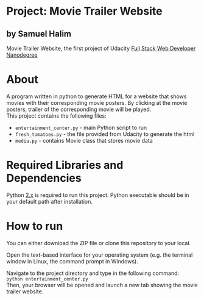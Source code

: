 # Project: Movie Trailer Website
## by Samuel Halim
Movie Trailer Website, the first project of Udacity [Full Stack Web Developer Nanodegree](https://www.udacity.com/course/full-stack-web-developer-nanodegree--nd004)

# About
A program written in python to generate HTML for a website that shows movies with their corresponding movie posters. By clicking at the movie posters, trailer of the corresponding movie will be played.  
This project contains the following files:
* `entertainment_center.py` - main Python script to run
* `fresh_tomatoes.py` - the file provided from Udacity to generate the html
* `media.py` - contains Movie class that stores movie data

# Required Libraries and Dependencies
Python [2.x](https://www.python.org/downloads/) is required to run this project. Python executable should be in your default path after installation.

# How to run
You can either download the ZIP file or clone this repository to your local.  
  
Open the text-based interface for your operating system (e.g. the terminal window in Linux, the command prompt in Windows).  
  
Navigate to the project directory and type in the following command:  
`python entertainment_center.py`  
Then, your browser will be opened and launch a new tab showing the movie trailer website.
